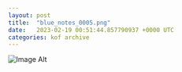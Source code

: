 ```yaml
---
layout:	post
title:	"blue_notes_0005.png"
date:	2023-02-19 00:51:44.857790937 +0000 UTC
categories:	kof archive
---
```


![Image Alt](https://k0f.github.io/assets/blue_notes_0005.png)